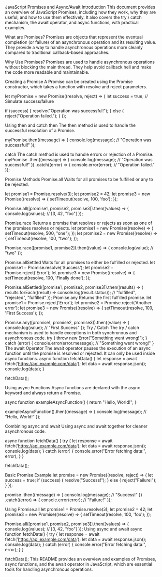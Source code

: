 JavaScript Promises and Async/Await
Introduction
This document provides an overview of JavaScript Promises, including how they work, why they are useful, and how to use them effectively. It also covers the try / catch mechanism, the await operator, and async functions, with practical examples.

What are Promises?
Promises are objects that represent the eventual completion (or failure) of an asynchronous operation and its resulting value. They provide a way to handle asynchronous operations more cleanly compared to traditional callback-based approaches.

Why Use Promises?
Promises are used to handle asynchronous operations without blocking the main thread. They help avoid callback hell and make the code more readable and maintainable.

Creating a Promise
A Promise can be created using the Promise constructor, which takes a function with resolve and reject parameters.

let myPromise = new Promise((resolve, reject) => {
  let success = true; // Simulate success/failure

  if (success) {
    resolve("Operation was successful!");
  } else {
    reject("Operation failed.");
  }
});

Using then and catch
then
The then method is used to handle the successful resolution of a Promise.

myPromise.then((message) => {
  console.log(message); // "Operation was successful!"
});

catch
The catch method is used to handle errors or rejection of a Promise.
myPromise
  .then((message) => {
    console.log(message); // "Operation was successful!"
  })
  .catch((error) => {
    console.error(error); // "Operation failed."
  });

Promise Methods
Promise.all
Waits for all promises to be fulfilled or any to be rejected.

let promise1 = Promise.resolve(3);
let promise2 = 42;
let promise3 = new Promise((resolve) => {
  setTimeout(resolve, 100, 'foo');
});

Promise.all([promise1, promise2, promise3]).then((values) => {
  console.log(values); // [3, 42, "foo"]
});

Promise.race
Returns a promise that resolves or rejects as soon as one of the promises resolves or rejects.
let promise1 = new Promise((resolve) => {
  setTimeout(resolve, 500, "one");
});
let promise2 = new Promise((resolve) => {
  setTimeout(resolve, 100, "two");
});

Promise.race([promise1, promise2]).then((value) => {
  console.log(value); // "two"
});

Promise.allSettled
Waits for all promises to either be fulfilled or rejected.
let promise1 = Promise.resolve('Success');
let promise2 = Promise.reject('Error');
let promise3 = new Promise((resolve) => {
  setTimeout(resolve, 100, 'Finally done');
});

Promise.allSettled([promise1, promise2, promise3]).then((results) => {
  results.forEach((result) => console.log(result.status));
  // "fulfilled", "rejected", "fulfilled"
});
Promise.any
Returns the first fulfilled promise.
let promise1 = Promise.reject('Error');
let promise2 = Promise.reject('Another error');
let promise3 = new Promise((resolve) => {
  setTimeout(resolve, 100, 'First Success');
});

Promise.any([promise1, promise2, promise3]).then((value) => {
  console.log(value); // "First Success"
});
Try / Catch
The try / catch mechanism is used to handle exceptions in both synchronous and asynchronous code.
try {
  throw new Error("Something went wrong!");
} catch (error) {
  console.error(error.message); // "Something went wrong!"
}
The await Operator
The await operator pauses the execution of an async function until the promise is resolved or rejected. It can only be used inside async functions.
async function fetchData() {
  let response = await fetch('https://api.example.com/data');
  let data = await response.json();
  console.log(data);
}

fetchData();

Using async Functions
Async functions are declared with the async keyword and always return a Promise.

async function exampleAsyncFunction() {
  return "Hello, World!";
}

exampleAsyncFunction().then((message) => {
  console.log(message); // "Hello, World!"
});

Combining async and await
Using async and await together for cleaner asynchronous code.

async function fetchData() {
  try {
    let response = await fetch('https://api.example.com/data');
    let data = await response.json();
    console.log(data);
  } catch (error) {
    console.error("Error fetching data:", error);
  }
}

fetchData();

Basic Promise Example
let promise = new Promise((resolve, reject) => {
  let success = true;
  if (success) {
    resolve("Success!");
  } else {
    reject("Failure!");
  }
});

promise
  .then((message) => {
    console.log(message); // "Success!"
  })
  .catch((error) => {
    console.error(error); // "Failure!"
  });

Using Promise.all
let promise1 = Promise.resolve(3);
let promise2 = 42;
let promise3 = new Promise((resolve) => {
  setTimeout(resolve, 100, 'foo');
});

Promise.all([promise1, promise2, promise3]).then((values) => {
  console.log(values); // [3, 42, "foo"]
});
Using async and await
async function fetchData() {
  try {
    let response = await fetch('https://api.example.com/data');
    let data = await response.json();
    console.log(data);
  } catch (error) {
    console.error("Error fetching data:", error);
  }
}

fetchData();
This README provides an overview and examples of Promises, async functions, and the await operator in JavaScript, which are essential tools for handling asynchronous operations.